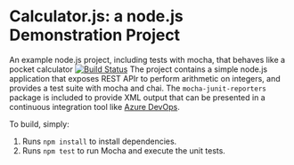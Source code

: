 Calculator.js: a node.js Demonstration Project
==============================================
An example node.js project, including tests with mocha, that behaves like
a pocket calculator
[![Build Status](https://dev.azure.com/vijihl/Integrating%20External%20Source%20Control%20with%20Azure%20Pipelines/_apis/build/status/vijihl.calculator?branchName=master)](https://dev.azure.com/vijihl/Integrating%20External%20Source%20Control%20with%20Azure%20Pipelines/_build/latest?definitionId=6&branchName=master)
The project contains a simple node.js application that exposes REST APIr
to perform arithmetic on integers, and provides a test suite with mocha
and chai.  The `mocha-junit-reporters` package is included to provide XML
output that can be presented in a continuous integration tool like
[Azure DevOps](https://azure.com/devops).

To build, simply:

1. Runs `npm install` to install dependencies.
2. Runs `npm test` to run Mocha and execute the unit tests.

